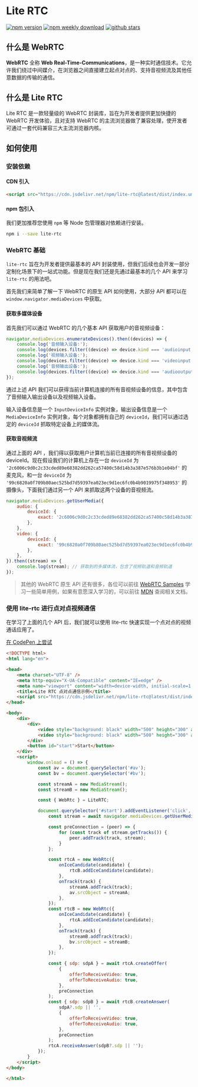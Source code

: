 # Lite RTC

[![npm version](https://badgen.net/npm/v/lite-rtc)](https://www.npmjs.com/package/lite-rtc)
[![npm weekly download](https://badgen.net/npm/dw/lite-rtc)](https://www.npmjs.com/package/lite-rtc)
[![github stars](https://badgen.net/github/stars/ch1ny/lite-rtc)](https://github.com/ch1ny/lite-rtc/stargazers)


## 什么是 WebRTC

**WebRTC** 全称 **Web Real-Time-Communications**，是一种实时通信技术。它允许我们绕过中间媒介，在浏览器之间直接建立起点对点的、支持音视频流及其他任意数据的传输的通信。

## 什么是 Lite RTC
Lite RTC 是一款轻量级的 WebRTC 封装库，旨在为开发者提供更加快捷的 WebRTC 开发体验，且对支持 WebRTC 的主流浏览器做了兼容处理，使开发者可通过一套代码兼容三大主流浏览器内核。

## 如何使用

### 安装依赖

#### CDN 引入

```html
<script src="https://cdn.jsdelivr.net/npm/lite-rtc@latest/dist/index.umd.js"></script>
```

#### npm 包引入

我们更加推荐您使用 `npm` 等 Node 包管理器对依赖进行安装。

```bash
npm i --save lite-rtc
```

### WebRTC 基础

`lite-rtc` 旨在为开发者提供最基本的 API 封装使用，但我们后续也会开发一部分定制化场景下的一站式功能。但是现在我们还是先通过最基本的几个 API 来学习 `lite-rtc` 的用法吧。

首先我们来简单了解一下 WebRTC 的原生 API 如何使用，大部分 API 都可以在 `window.navigator.mediaDevices` 中获取。

#### 获取多媒体设备

首先我们可以通过 WebRTC 的几个基本 API 获取用户的音视频设备：

```js
navigator.mediaDevices.enumerateDevices().then((devices) => {
    console.log('音频输入设备:');
    console.log(devices.filter((device) => device.kind === 'audioinput'));
    console.log('视频输入设备:');
    console.log(devices.filter((device) => device.kind === 'videoinput'));
    console.log('音频输出设备:');
    console.log(devices.filter((device) => device.kind === 'audiooutput'));
});
```

通过上述 API 我们可以获得当前计算机连接的所有音视频设备的信息，其中包含了音频输入输出设备以及视频输入设备。

输入设备信息是一个 `InputDeviceInfo` 实例对象，输出设备信息是一个 `MediaDeviceInfo` 实例对象，每个对象都拥有自己的 `deviceId`，我们可以通过选定的 `deviceId` 抓取特定设备上的媒体流。

#### 获取音视频流

通过上面的 API ，我们得以获取用户计算机当前已连接的所有音视频设备的 deviceId。现在假设我们的计算机上存在一台 `deviceId` 为 `'2c6006c9d0c2c33cded89e68382dd262ca57400c58d14b3a387e576b3b1e04bf'` 的麦克风，和一台 `deviceId` 为 `'99c6820a0f709b80aec525bd7d59397ea023ec9d1ec6fc0b4b9019975f348953'` 的摄像头，下面我们通过另一个 API 来抓取这两个设备的音视频流。

```js
navigator.mediaDevices.getUserMedia({
    audio: {
        deviceId: {
            exact: '2c6006c9d0c2c33cded89e68382dd262ca57400c58d14b3a387e576b3b1e04bf',
        },
    },
    video: {
        deviceId: {
            exact: '99c6820a0f709b80aec525bd7d59397ea023ec9d1ec6fc0b4b9019975f348953',
        },
    },
}).then((stream) => {
    console.log(stream); // 获取到的多媒体流，包含了视频轨道和音频轨道
});
```

> 其他的 WebRTC 原生 API 还有很多，各位可以前往 [WebRTC Samples](https://webrtc.github.io/samples/) 学习一些简单用例，如果有意愿深入学习的，可以前往 [MDN](https://developer.mozilla.org/en-US/docs/Web/API/WebRTC_API) 查阅相关文档。

### 使用 lite-rtc 进行点对点视频通信

在学习了上面的几个 API 后，我们就可以使用 lite-rtc 快速实现一个点对点的视频通话应用了。

[在 CodePen 上尝试](https://codepen.io/ch1ny/pen/bGMZrvd)

```html
<!DOCTYPE html>
<html lang="en">

<head>
    <meta charset="UTF-8" />
    <meta http-equiv="X-UA-Compatible" content="IE=edge" />
    <meta name="viewport" content="width=device-width, initial-scale=1.0" />
    <title>Lite RTC 点对点通信示例</title>
    <script src="https://cdn.jsdelivr.net/npm/lite-rtc@latest/dist/index.umd.js"></script>
</head>

<body>
    <div>
        <div>
            <video style="background: black" width="500" height="300" autoplay id="av"></video>
            <video style="background: black" width="500" height="300" autoplay id="bv"></video>
        </div>
        <button id="start">Start</button>
    </div>
    <script>
        window.onload = () => {
            const av = document.querySelector('#av');
            const bv = document.querySelector('#bv');

            const streamA = new MediaStream();
            const streamB = new MediaStream();

            const { WebRtc } = LiteRTC;

            document.querySelector('#start').addEventListener('click', async () => {
                const stream = await navigator.mediaDevices.getUserMedia({ video: true, audio: true });

                const preConnection = (peer) => {
                    for (const track of stream.getTracks()) {
                        peer.addTrack(track, stream);
                    }
                };

                const rtcA = new WebRtc({
                    onIceCandidate(candidate) {
                        rtcB.addIceCandidate(candidate);
                    },
                    onTrack(track) {
                        streamA.addTrack(track);
                        av.srcObject = streamA;
                    },
                });
                const rtcB = new WebRtc({
                    onIceCandidate(candidate) {
                        rtcA.addIceCandidate(candidate);
                    },
                    onTrack(track) {
                        streamB.addTrack(track);
                        bv.srcObject = streamB;
                    },
                });

                const { sdp: sdpA } = await rtcA.createOffer(
                    {
                        offerToReceiveVideo: true,
                        offerToReceiveAudio: true,
                    },
                    preConnection
                );
                const { sdp: sdpB } = await rtcB.createAnswer(
                    sdpA?.sdp || '',
                    {
                        offerToReceiveVideo: true,
                        offerToReceiveAudio: true,
                    },
                    preConnection
                );
                rtcA.receiveAnswer(sdpB?.sdp || '');
            });
        }
    </script>
</body>

</html>
```